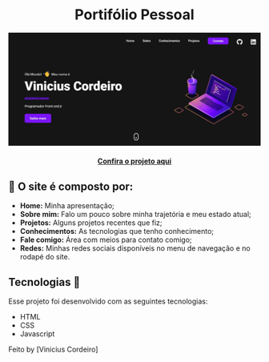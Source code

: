<h1 align="center"> Portifólio Pessoal</h1>

<img src="./assets/images/Projeto.jpg" alt="Imagem do projeto finalizado">

<h4 align="center"><a href="">Confira o projeto aqui</a></h4>


## 🤯 O site é composto por:

- **Home:** Minha apresentação;
- **Sobre mim:** Falo um pouco sobre minha trajetória e meu estado atual;
- **Projetos:** Alguns projetos recentes que fiz;
- **Conhecimentos:** As tecnologias que tenho conhecimento;
- **Fale comigo:** Área com meios para contato comigo;
- **Redes:** Minhas redes sociais disponíveis no menu de navegação e no rodapé do site.

## Tecnologias 🚀 

Esse projeto foi desenvolvido com as seguintes tecnologias:

- HTML
- CSS
- Javascript

Feito  by [Vinicius Cordeiro]
